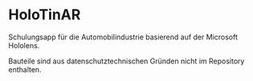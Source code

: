 # HoloTinAR
Schulungsapp für die Automobilindustrie basierend auf der Microsoft Hololens.

Bauteile sind aus datenschutztechnischen Gründen nicht im Repository enthalten.
